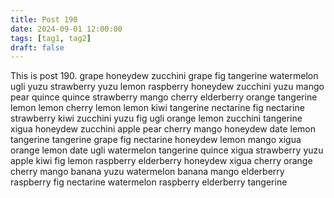 ```yaml
---
title: Post 190
date: 2024-09-01 12:00:00
tags: [tag1, tag2]
draft: false
---
```

This is post 190.
grape
honeydew
zucchini
grape
fig
tangerine
watermelon
ugli
yuzu
strawberry
yuzu
lemon
raspberry
honeydew
zucchini
yuzu
mango
pear
quince
quince
strawberry
mango
cherry
elderberry
orange
tangerine
lemon
lemon
cherry
lemon
lemon
kiwi
tangerine
nectarine
fig
nectarine
strawberry
kiwi
zucchini
yuzu
fig
ugli
orange
lemon
zucchini
tangerine
xigua
honeydew
zucchini
apple
pear
cherry
mango
honeydew
date
lemon
tangerine
tangerine
grape
fig
nectarine
honeydew
lemon
mango
xigua
orange
lemon
date
ugli
watermelon
tangerine
quince
xigua
strawberry
yuzu
apple
kiwi
fig
lemon
raspberry
elderberry
honeydew
xigua
cherry
orange
cherry
mango
banana
yuzu
watermelon
banana
mango
elderberry
raspberry
fig
nectarine
watermelon
raspberry
elderberry
tangerine
